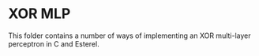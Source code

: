 # XOR MLP
This folder contains a number of ways of implementing an XOR multi-layer perceptron in C and Esterel.
